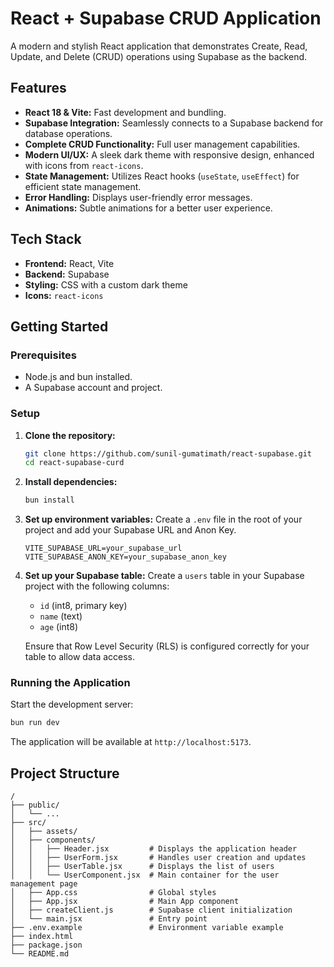 # React + Supabase CRUD Application

A modern and stylish React application that demonstrates Create, Read, Update, and Delete (CRUD) operations using Supabase as the backend.

## Features

- **React 18 & Vite:** Fast development and bundling.
- **Supabase Integration:** Seamlessly connects to a Supabase backend for database operations.
- **Complete CRUD Functionality:** Full user management capabilities.
- **Modern UI/UX:** A sleek dark theme with responsive design, enhanced with icons from `react-icons`.
- **State Management:** Utilizes React hooks (`useState`, `useEffect`) for efficient state management.
- **Error Handling:** Displays user-friendly error messages.
- **Animations:** Subtle animations for a better user experience.

## Tech Stack

- **Frontend:** React, Vite
- **Backend:** Supabase
- **Styling:** CSS with a custom dark theme
- **Icons:** `react-icons`

## Getting Started

### Prerequisites

- Node.js and bun installed.
- A Supabase account and project.

### Setup

1.  **Clone the repository:**
    ```bash
    git clone https://github.com/sunil-gumatimath/react-supabase.git
    cd react-supabase-curd
    ```

2.  **Install dependencies:**
    ```bash
    bun install
    ```

3.  **Set up environment variables:**
    Create a `.env` file in the root of your project and add your Supabase URL and Anon Key.

    ```
    VITE_SUPABASE_URL=your_supabase_url
    VITE_SUPABASE_ANON_KEY=your_supabase_anon_key
    ```

4.  **Set up your Supabase table:**
    Create a `users` table in your Supabase project with the following columns:
    - `id` (int8, primary key)
    - `name` (text)
    - `age` (int8)

    Ensure that Row Level Security (RLS) is configured correctly for your table to allow data access.

### Running the Application

Start the development server:

```bash
bun run dev
```

The application will be available at `http://localhost:5173`.

## Project Structure

```
/
├── public/
│   └── ...
├── src/
│   ├── assets/
│   ├── components/
│   │   ├── Header.jsx         # Displays the application header
│   │   ├── UserForm.jsx       # Handles user creation and updates
│   │   ├── UserTable.jsx      # Displays the list of users
│   │   └── UserComponent.jsx  # Main container for the user management page
│   ├── App.css                # Global styles
│   ├── App.jsx                # Main App component
│   ├── createClient.js        # Supabase client initialization
│   └── main.jsx               # Entry point
├── .env.example               # Environment variable example
├── index.html
├── package.json
└── README.md
